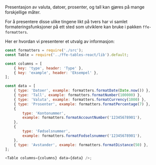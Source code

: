 Presentasjon av valuta, datoer, prosenter, og tall kan gjøres på mange
forskjellige måter.

For å presentere disse ulike tingene likt på tvers har vi samlet
formateringsfunksjoner på ett sted som utviklere kan bruke i pakken
`ffe-formatters`.

Her er hvordan vi presenterer et utvalg av informasjon:

```js
const formatters = require('./src');
const Table = require('../ffe-tables-react/lib').default;

const columns = [
    { key: 'type', header: 'Type' },
    { key: 'example', header: 'Eksempel' },
];

const data = [
    { type: 'Datoer', example: formatters.formatDate(Date.now()) },
    { type: 'Tall', example: formatters.formatNumber(100000) },
    { type: 'Valuta', example: formatters.formatCurrency(1000) },
    { type: 'Prosenter', example: formatters.formatPercentage(7) },
    {
        type: 'Kontonummer',
        example: formatters.formatAccountNumber('12345678901'),
    },
    {
        type: 'Fødselsnummer',
        example: formatters.formatFodselsnummer('12345678901'),
    },
    { type: 'Avstander', example: formatters.formatDistance(50) },
];

<Table columns={columns} data={data} />;
```
